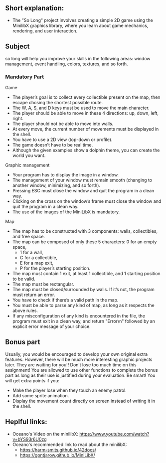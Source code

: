 ## Short explanation: 
- The "So Long" project involves creating a simple 2D game using the MinilibX graphics library, where you learn about game mechanics, rendering, and user interaction.

## Subject

so long will help you improve your skills in the following areas: window management, event handling, colors, textures, and so forth.

### Mandatory Part

Game
- The player’s goal is to collect every collectible present on the map, then escape chosing the shortest possible route.
- The W, A, S, and D keys must be used to move the main character.
- The player should be able to move in these 4 directions: up, down, left, right.
-  The player should not be able to move into walls.
- At every move, the current number of movements must be displayed in the shell.
- You have to use a 2D view (top-down or profile).
- The game doesn’t have to be real time.
- Although the given examples show a dolphin theme, you can create the world you want.

Graphic management
- Your program has to display the image in a window.
- The management of your window must remain smooth (changing to another window, minimizing, and so forth).
- Pressing ESC must close the window and quit the program in a clean way.
- Clicking on the cross on the window’s frame must close the window and quit the program in a clean way.
- The use of the images of the MiniLibX is mandatory.

Map
- The map has to be constructed with 3 components: walls, collectibles, and free space.
- The map can be composed of only these 5 characters: 0 for an empty space,
  - 1 for a wall,
  - C for a collectible,
  - E for a map exit,
  - P for the player’s starting position.
- The map must contain 1 exit, at least 1 collectible, and 1 starting position to be valid.
- The map must be rectangular.
-  The map must be closed/surrounded by walls. If it’s not, the program must return an error.
- You have to check if there’s a valid path in the map.
- You must be able to parse any kind of map, as long as it respects the above rules.
- If any misconfiguration of any kind is encountered in the file, the program must exit in a clean way, and return "Error\n" followed by an explicit error message of your choice.

## Bonus part

Usually, you would be encouraged to develop your own original extra features. However, there will be much more interesting graphic projects later. They are waiting for you!! Don’t lose too much time on this assignment!
You are allowed to use other functions to complete the bonus part as long as their use is justified during your evaluation. Be smart!
You will get extra points if you:
- Make the player lose when they touch an enemy patrol.
- Add some sprite animation.
- Display the movement count directly on screen instead of writing it in the shell.

## Heplful links: 
- Oceano's Video on the minilibX: https://www.youtube.com/watch?v=bYS93r6U0zg
- Oceano's recommended link to read about the minilibX: 
    - https://harm-smits.github.io/42docs/
    - https://gontjarow.github.io/MiniLibX/
